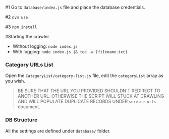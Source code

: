#1 Go to `database/index.js` file and place the database credentials.

#2
`nvm use`

#3
`npm install`

#Starting the crawler
 - Without logging: `node index.js`
 - With logging: `node index.js |& tee -a [filename.txt] `


### Category URLs List

Open the `CategoryList/category-list.js` file, edit the `categoryList` array as you wish.

> BE SURE THAT THE URL YOU PROVIDED SHOULDN'T REDIRECT TO ANOTHER URL. OTHERWISE THE SCRIPT WILL STUCK AT CRAWLING AND WILL POPULATE DUPLICATE RECORDS UNDER `service-urls` document.

### DB Structure

All the settings are defined under `database/` folder.